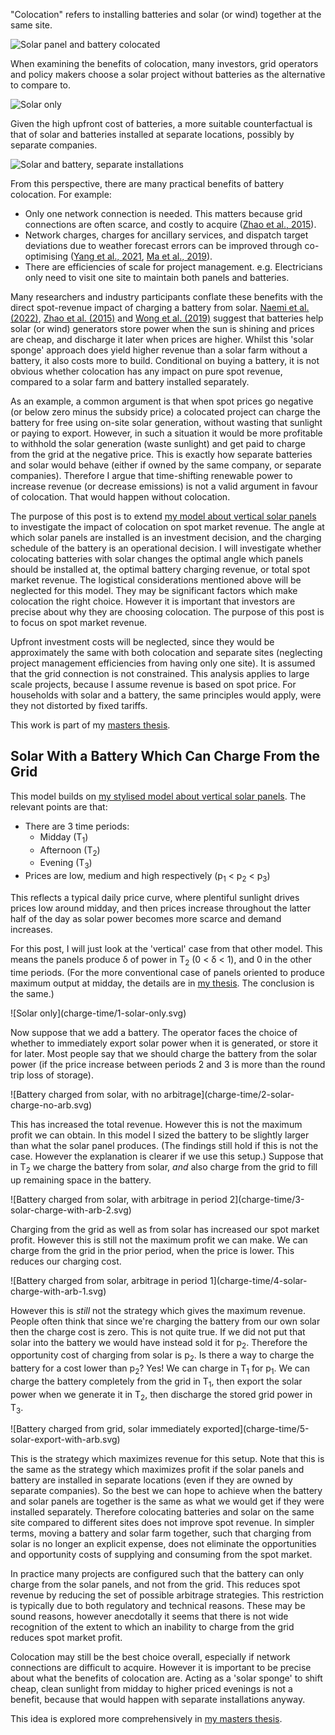 
"Colocation" refers to installing batteries and solar (or wind) together at the same site.


<div class="wiring">

![Solar panel and battery colocated](wiring-svgs/together.svg)

</div>

When examining the benefits of colocation, many investors, grid operators and policy makers choose a solar project without batteries as the alternative to compare to.

<div class="wiring">

![Solar only](wiring-svgs/solar-only.svg)

</div>

Given the high upfront cost of batteries, a more suitable counterfactual is that of solar and batteries installed at separate locations, possibly by separate companies.

<div class="wiring">

![Solar and battery, separate installations](wiring-svgs/separate.svg)

</div>

From this perspective, there are many practical benefits of battery colocation. For example:

- Only one network connection is needed. This matters because grid connections are often scarce, and costly to acquire ([Zhao et al., 2015](https://www.sciencedirect.com/science/article/pii/S0306261914004668)).
- Network charges, charges for ancillary services, and dispatch target deviations due to weather forecast errors can be improved through co-optimising ([Yang et al., 2021](https://www.sciencedirect.com/science/article/pii/S2352152X21003121), [Ma et al., 2019](https://ieeexplore.ieee.org/document/8730659)).
- There are efficiencies of scale for project management. e.g. Electricians only need to visit one site to maintain both panels and batteries.

Many researchers and industry participants conflate these benefits with the direct spot-revenue impact of charging a battery from solar.
[Naemi et al. (2022)](https://www.sciencedirect.com/science/article/pii/S0959652622034795),
[Zhao et al. (2015)](https://www.sciencedirect.com/science/article/pii/S0306261914004668) and
[Wong et al. (2019)](https://www.sciencedirect.com/science/article/pii/S2352152X18303803) suggest that batteries help solar (or wind) generators store power when the sun is shining and prices are cheap, and discharge it later when prices are higher.
Whilst this 'solar sponge' approach does yield higher revenue than a solar farm without a battery, it also costs more to build. Conditional on buying a battery, it is not obvious whether colocation has any impact on pure spot revenue, compared to a solar farm and battery installed separately.

As an example, a common argument is that when spot prices go negative (or below zero minus the subsidy price) a colocated project can charge the battery for free using on-site solar generation, without wasting that sunlight or paying to export. However, in such a situation it would be more profitable to withhold the solar generation (waste sunlight) and get paid to charge from the grid at the negative price. This is exactly how separate batteries and solar would behave (either if owned by the same company, or separate companies). Therefore I argue that time-shifting renewable power to increase revenue (or decrease emissions) is not a valid argument in favour of colocation. That would happen without colocation.

The purpose of this post is to extend [my model about vertical solar panels](../solar-tilt) to investigate the impact of colocation on spot market revenue.
The angle at which solar panels are installed is an investment decision, and the charging schedule of the battery is an operational decision.
I will investigate whether colocating batteries with solar changes the optimal angle which panels should be installed at, the optimal battery charging revenue, or total spot market revenue.
The logistical considerations mentioned above will be neglected for this model.
They may be significant factors which make colocation the right choice. However it is important that investors are precise about why they are choosing colocation. The purpose of this post is to focus on spot market revenue.

Upfront investment costs will be neglected, since they would be approximately the same with both colocation and separate sites (neglecting project management efficiencies from having only one site).
It is assumed that the grid connection is not constrained.
This analysis applies to large scale projects, because I assume revenue is based on spot price.
For households with solar and a battery, the same principles would apply, were they not distorted by fixed tariffs.

This work is part of my [masters thesis](../masters-thesis).


## Solar With a Battery Which Can Charge From the Grid

This model builds on [my stylised model about vertical solar panels](../solar-tilt). The relevant points are that:

- There are 3 time periods:
    - Midday (T<sub>1</sub>)
    - Afternoon (T<sub>2</sub>)
    - Evening (T<sub>3</sub>)
- Prices are low, medium and high respectively (p<sub>1</sub> < p<sub>2</sub> < p<sub>3</sub>)

This reflects a typical daily price curve, where plentiful sunlight drives prices low around midday, and then prices increase throughout the latter half of the day as solar power becomes more scarce and demand increases.

For this post, I will just look at the 'vertical' case from that other model. This means the panels produce δ of power in T<sub>2</sub> (0 < δ < 1), and 0 in the other time periods.
(For the more conventional case of panels oriented to produce maximum output at midday, the details are in [my thesis](../masters-thesis). The conclusion is the same.)

<div class="graph">
![Solar only](charge-time/1-solar-only.svg)
</div>

Now suppose that we add a battery.
The operator faces the choice of whether to immediately export solar power when it is generated, or store it for later.
Most people say that we should charge the battery from the solar power (if the price increase between periods 2 and 3 is more than the round trip loss of storage).

<div class="graph">
![Battery charged from solar, with no arbitrage](charge-time/2-solar-charge-no-arb.svg)
</div>

This has increased the total revenue. However this is not the maximum profit we can obtain.
In this model I sized the battery to be slightly larger than what the solar panel produces. (The findings still hold if this is not the case. However the explanation is clearer if we use this setup.)
Suppose that in T<sub>2</sub> we charge the battery from solar, _and_ also charge from the grid to fill up remaining space in the battery.

<div class="graph">
![Battery charged from solar, with arbitrage in period 2](charge-time/3-solar-charge-with-arb-2.svg)
</div>

Charging from the grid as well as from solar has increased our spot market profit. However this is still not the maximum profit we can make. We can charge from the grid in the prior period, when the price is lower. This reduces our charging cost.


<div class="graph">
![Battery charged from solar, arbitrage in period 1](charge-time/4-solar-charge-with-arb-1.svg)
</div>

However this is _still_ not the strategy which gives the maximum revenue.
People often think that since we're charging the battery from our own solar then the charge cost is zero. This is not quite true. If we did not put that solar into the battery we would have instead sold it for p<sub>2</sub>. Therefore the opportunity cost of charging from solar is p<sub>2</sub>.
Is there a way to charge the battery for a cost lower than p<sub>2</sub>? 
Yes! We can charge in T<sub>1</sub> for p<sub>1</sub>.
We can charge the battery completely from the grid in T<sub>1</sub>, then export the solar power when we generate it in T<sub>2</sub>, then discharge the stored grid power in T<sub>3</sub>.

<div class="graph">
![Battery charged from grid, solar immediately exported](charge-time/5-solar-export-with-arb.svg)
</div>

This is the strategy which maximizes revenue for this setup.
Note that this is the same as the strategy which maximizes profit if the solar panels and battery are installed in separate locations (even if they are owned by separate companies). 
So the best we can hope to achieve when the battery and solar panels are together is the same as what we would get if they were installed separately. Therefore colocating batteries and solar on the same site compared to different sites does not improve spot revenue.
In simpler terms, moving a battery and solar farm together, such that charging from solar is no longer an explicit expense, does not eliminate the opportunities and opportunity costs of supplying and consuming from the spot market.

In practice many projects are configured such that the battery can only charge from the solar panels, and not from the grid. This reduces spot revenue by reducing the set of possible arbitrage strategies. This restriction is typically due to both regulatory and technical reasons. These may be sound reasons, however anecdotally it seems that there is not wide recognition of the extent to which an inability to charge from the grid reduces spot market profit.

Colocation may still be the best choice overall, especially if network connections are difficult to acquire. However it is important to be precise about what the benefits of colocation are. Acting as a 'solar sponge' to shift cheap, clean sunlight from midday to higher priced evenings is not a benefit, because that would happen with separate installations anyway.

This idea is explored more comprehensively in [my masters thesis](../masters-thesis).
